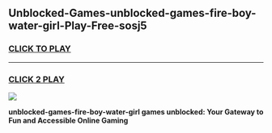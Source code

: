 
## Unblocked-Games-unblocked-games-fire-boy-water-girl-Play-Free-sosj5
<h3>
<a href="https://premium76.site?title=unblocked-games-fire-boy-water-girl&ref=18A">CLICK TO PLAY</a></h3>
<hr>

<h3>
<a href="https://premium76.site?title=unblocked-games-fire-boy-water-girl&ref=18A">CLICK 2 PLAY</a>
  
</h3>

<a href="https://premium76.site?title=unblocked-games-fire-boy-water-girl&ref=18A"><img src="https://clearcache.store/games.png"></a>


**unblocked-games-fire-boy-water-girl games unblocked: Your Gateway to Fun and Accessible Online Gaming**

